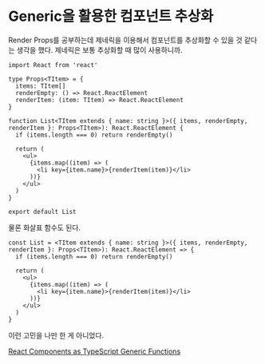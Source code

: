 # Generic을 활용한 컴포넌트 추상화

Render Props를 공부하는데 제네릭을 이용해서 컴포넌트를 추상화할 수 있을 것 같다는 생각을 했다. 제네릭은 보통 추상화할 때 많이 사용하니까.

```tsx
import React from 'react'

type Props<TItem> = {
  items: TItem[]
  renderEmpty: () => React.ReactElement
  renderItem: (item: TItem) => React.ReactElement
}

function List<TItem extends { name: string }>({ items, renderEmpty, renderItem }: Props<TItem>): React.ReactElement {
  if (items.length === 0) return renderEmpty()

  return (
    <ul>
      {items.map((item) => (
        <li key={item.name}>{renderItem(item)}</li>
      ))}
    </ul>
  )
}

export default List

```

물론 화살표 함수도 된다.


```tsx
const List = <TItem extends { name: string }>({ items, renderEmpty, renderItem }: Props<TItem>): React.ReactElement => {
  if (items.length === 0) return renderEmpty()

  return (
    <ul>
      {items.map((item) => (
        <li key={item.name}>{renderItem(item)}</li>
      ))}
    </ul>
  )
}
```

이런 고민을 나만 한 게 아니었다.<br />

[React Components as TypeScript Generic Functions](https://javascript.plainenglish.io/react-components-as-typescript-generic-functions-8aa83afff597)
